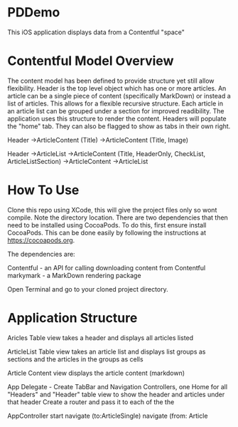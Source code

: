 #  PDDemo

This iOS application displays data from a Contentful "space"

#  Contentful Model Overview

The content model has been defined to provide structure yet still allow flexibility.
Header is the top level object which has one or more articles. An article can be a single piece of content (specifically MarkDown) or instead a list of articles. This allows for a flexible recursive structure. Each article in an article list can be grouped under a section for improved readibility.
The application uses this structure to render the content. Headers will populate the "home" tab. They can also be flagged to show as tabs in their own right.

Header
->ArticleContent (Title)
->ArticleContent (Title, Image)

Header
->ArticleList
        ->ArticleContent (Title, HeaderOnly, CheckList, ArticleListSection)
        ->ArticleContent
        ->ArticleList
        

#  How To Use
Clone this repo using XCode, this will give the project files only so wont compile. Note the directory location. 
There are two dependencies that then need to be installed using CocoaPods.
To do this, first ensure install CocoaPods. This can be done easily by following the instructions at https://cocoapods.org.

The dependencies are:

Contentful - an API for calling downloading content from Contentful
markymark - a MarkDown rendering package

Open Terminal and go to your cloned project directory.



#  Application Structure
    
Aricles Table view
takes a header and displays all articles listed

ArticleList Table view
takes an article list and displays list groups as sections and the articles in the groups as cells

Article Content view
displays the article content (markdown)


App Delegate -
    Create TabBar and Navigation Controllers, one Home for all "Headers" and "Header" table view to show the header and articles under that header
    Create a router and pass it to each of the  the 

AppController
start 
navigate (to:ArticleSingle)
navigate (from: Article
    

